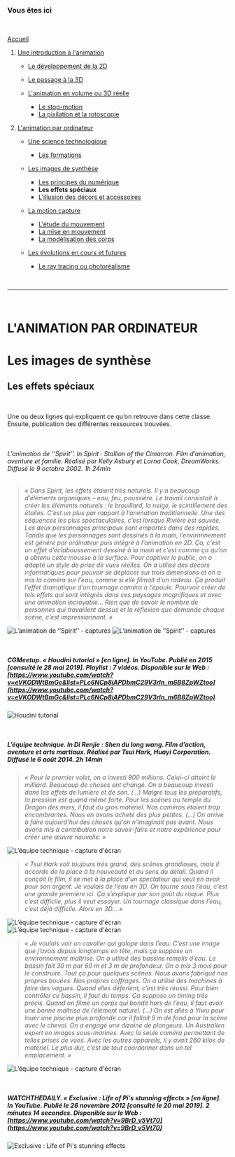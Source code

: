 <br/>

### Vous êtes ici

<br/>

[Accueil](index.md)

1. [Une introduction à l'animation](histoire.md)

    - [Le développement de la 2D](2d.md)
    - [Le passage à la 3D](3d.md)
    - [L'animation en volume ou 3D réelle](envolume.md)
    
        * [Le stop-motion](stopmotion.md)
        * [La pixilation et la rotoscopie](pixilation.md)

2. [L'animation par ordinateur](parordinateur.md)

    - [Une science technologique](science.md)
    
        * [Les formations](formation.md)
    
    - [Les images de synthèse](imagesdesynthèse.md)
    
        * [Les principes du numérique](numerique.md)
        * **Les effets spéciaux**
        * [L'illusion des décors et accessoires](decor.md)
        
    - [La motion capture](motioncapture.md)
    
        * [L'étude du mouvement](etude.md)
        * [La mise en mouvement](mouvement.md)
        * [La modélisation des corps](corps.md)

    - [Les évolutions en cours et futures](evolution.md)
    
        * [Le ray tracing ou photoréalisme](photorealisme.md)
        
<br/>

--------------------------------------------------------

<br/>

# L'ANIMATION PAR ORDINATEUR
# Les images de synthèse
## Les effets spéciaux

<br/>

Une ou deux lignes qui expliquent ce qu’on retrouve dans cette classe. Ensuite, publication des différentes ressources trouvées.

<br/>

###### L’animation de ‘’Spirit’’. In _Spirit : Stallion of the Cimarron_. Film d’animation, aventure et famille. Réalisé par Kelly Asbury et Lorna Cook, DreamWorks. Diffusé le 9 octobre 2002. 1h 24min

> _« Dans Spirit, les effets étaient très naturels. Il y a beaucoup d’éléments organiques – eau, feu, poussière. Le travail consistait à créer les éléments naturels : le brouillard, la neige, le scintillement des étoiles. C’est un plus par rapport à l’animation traditionnelle. Une des séquences les plus spectaculaires, c’est lorsque Rivière est sauvée. Les deux personnages principaux sont emportés dans des rapides. Tandis que les personnages sont dessinés à la main, l’environnement est généré par ordinateur puis intégré à l’animation en 2D. Ça, c’est un effet d’éclaboussement dessiné à la main et c’est comme ça qu’on a obtenu cette mousse à la surface. Pour captiver le public, on a adopté un style de prise de vues réelles. On a utilisé des décors informatiques pour pouvoir se déplacer sur trois dimensions et on a mis la caméra sur l’eau, comme si elle filmait d’un radeau. Ça produit l’effet dramatique d’un tournage caméra à l’épaule. Pourvoir créer de tels effets qui sont intégrés dans ces paysages magnifiques et avec une animation incroyable… Rien que de savoir le nombre de personnes qui travaillent dessus et la réflexion que demande chaque scène, c’est impressionnant. »_

![L’animation de ‘’Spirit’’ - captures](images/spiritdecor.JPG "Les décors 3D")
![L’animation de ‘’Spirit’’ - captures](images/spiriteau.JPG "Le rendu de l'eau")

<br/>

##### CGMeetup. « Houdini tutorial » [en ligne]. In YouTube. Publié en 2015  [consulté le 28 mai 2019]. Playlist : 7 vidéos. Disponible sur le Web : [https://www.youtube.com/watch?v=eVKODWtBmGc&list=PLc6NCp8iAPDbmC29V3rln_m6B8ZpWZtoo](https://www.youtube.com/watch?v=eVKODWtBmGc&list=PLc6NCp8iAPDbmC29V3rln_m6B8ZpWZtoo)

![Houdini tutorial](images/effetstuto.JPG "Houdini tutorial - playlist")

<br/>

##### L’équipe technique. In _Di Renjie : Shen du long wang_. Film d’action, aventure et arts martiaux. Réalisé par Tsui Hark, Huayi Corporation. Diffusé le 6 août 2014. 2h 14min

> _« Pour le premier volet, on a investi 900 millions. Celui-ci atteint le milliard. Beaucoup de choses ont changé. On a beaucoup investi dans les effets de lumière et de son. (…) Malgré tous les préparatifs, la pression est quand même forte. Pour les scènes au temple du Dragon des mers, il faut du gros matériel. Nos caméras étaient trop encombrantes. Nous en avons acheté des plus petites. (…) On arrive à faire aujourd’hui des choses qu’on n’imaginait pas avant. Nous avons mis à contribution notre savoir-faire et notre expérience pour créer une œuvre nouvelle. »_

![L’équipe technique - capture d'écran](images/dee2effeteau.JPG "Apparition de la créature")

> _« Tsui Hark voit toujours très grand, des scènes grandioses, mais il accorde de la place à la nouveauté et au sens du détail. Quand il conçoit le film, il se met à la place d’un spectateur qui veut en avoir pour son argent. Je voulais de l’eau en 3D. On tourne sous l’eau, c’est une grande première ici. Ça s’explique par son goût du risque. Plus c’est difficile, plus il veut essayer. Un tournage classique dans l’eau, c’est déjà difficile. Alors en 3D… »_

![L’équipe technique - capture d'écran](images/dee2effeteauI.JPG "Combat dans l'eau - réalisation")
![L’équipe technique - capture d'écran](images/dee2effeteauII.JPG "Combat dans l'eau - rendu")

> _« Je voulais voir un cavalier qui galope dans l’eau. C’est une image que j’avais depuis longtemps en tête, mais ça suppose un environnement maîtrisé. On a utilisé des bassins remplis d’eau. Le bassin fait 30 m par 60 m et 3 m de profondeur. On a mis 3 mois pour le construire. Tout ça pour quelques scènes. Nous avons fabriqué nos propres bouées. Nos propres coffrages. On a utilisé des machines à faire des vagues. Quand elles déferlent, c’est très réussi. Pour bien contrôler ce bassin, il faut du temps. Ça suppose un timing très précis. Quand on filme un corps qui bondit hors de l’eau, il faut avoir une bonne maîtrise de l’élément naturel. (…) On est allés à Yiwu pour louer une piscine plus profonde car il fallait 9 m de fond pour la scène avec le cheval. On a engagé une dizaine de plongeurs. Un Australien expert en images sous-marines. Avec la seule caméra permettant de telles prises de vues. Avec les autres appareils, il y avait 260 kilos de matériel. Le plus dur, c’est de tout coordonner dans un tel emplacement. »_

![L’équipe technique - capture d'écran](images/dee2effeteauIII.JPG "Le bassin")

<br/>

##### WATCHTHEDAILY. « Exclusive : Life of Pi's stunning effects » [en ligne]. In YouTube. Publié le 26 novembre 2012  [consulté le 20 mai 2019]. 2 minutes 14 secondes. Disponible sur le Web : [https://www.youtube.com/watch?v=9BrD_v5Vt70](https://www.youtube.com/watch?v=9BrD_v5Vt70)

![Exclusive : Life of Pi's stunning effects](images/effetsdeau.JPG "Exclusive : Life of Pi's stunning effects")

<br/>
